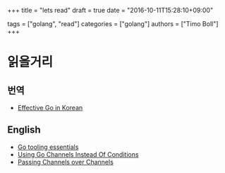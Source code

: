+++
title = "lets read"
draft = true
date = "2016-10-11T15:28:10+09:00"

tags = ["golang", "read"]
categories = ["golang"]
authors = ["Timo Boll"]
+++

# 읽을거리

## 번역

- [Effective Go in Korean](https://gosudaweb.gitbooks.io/effective-go-in-korean)

## English

- [Go tooling essentials](http://golang.rakyll.org/go-tool-flags/)
- [Using Go Channels Instead Of Conditions](https://zeta.si/page/Using-Go-Channels-Instead-Of-Conditions)
- [Passing Channels over Channels](https://www.goin5minutes.com/blog/channel_over_channel/)


